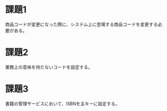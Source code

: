 # 課題1
商品コードが変更になった際に、システム上に登場する商品コードを変更する必要がある。

# 課題2
業務上の意味を持たないコードを設定する。

# 課題3
書籍の管理サービスにおいて、ISBNを主キーに設定する。
